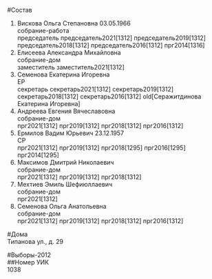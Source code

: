 #Состав  
1. Вискова Ольга Степановна 03.05.1966  
    собрание-работа  
    председатель председатель2021[1312] председатель2019[1312] председатель2018[1312] председатель2016[1312] прг2014[1316]  
2. Елисеева Александра Михайловна  
    собрание-дом  
    заместитель заместитель2021[1312]  
3. Семенова Екатерина Игоревна  
    ЕР  
    секретарь секретарь2021[1312] секретарь2019[1312] секретарь2018[1312] секретарь2016[1312] old[Серажитдинова Екатерина Игоревна]  
4. Андреева Евгения Вячеславовна  
    собрание-дом  
    прг2021[1312] прг2019[1312] прг2018[1312] прг2016[1312]  
5. Ермилов Вадим Юрьевич 23.12.1957  
    СР  
    прг2021[1312] прг2019[1312] прг2018[1295] прг2016[1295] прг2014[1295]  
6. Максимов Дмитрий Николаевич  
    собрание-дом  
    прг2021[1312] прг2019[1312] прг2018[1312]  
7. Мехтиев Эмиль Шефиюллаевич  
    собрание-дом  
    прг2021[1312]  
8. Семенова Ольга Анатольевна  
    собрание-дом  
    прг2021[1312] прг2019[1312] прг2018[1312] прг2016[1312]  
  
#Дома  
Типанова ул., д. 29  
  
#Выборы-2012  
##Номер УИК  
1038  

